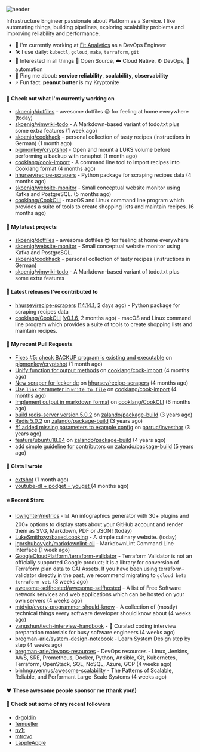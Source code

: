 ![header](https://capsule-render.vercel.app/api?type=waving&height=200&fontAlignY=40&descAlignY=55&color=0:00ab91,100:005182&fontColor=ffffff&text=Hi,%20my%20name%20is%20S%C3%B6ren&desc=[%CB%88z%C3%B8%CB%90%CA%81%C9%99n]&animation=fadeIn)

Infrastructure Engineer passionate about Platform as a Service. I like automating things, building pipelines, exploring scalability problems and improving reliability and performance.

- 🏢 I'm currently working at [Fit Analytics](https://www.fitanalytics.com/) as a DevOps Engineer
- 🛠 I use daily: `kubectl`, `gcloud`, `make`, `terraform`, `git`
- 🌱 Interested in all things :page_with_curl: Open Source, :cloud: Cloud Native, :gear: DevOps, :robot: automation
- 💬 Ping me about: **service reliability**, **scalability**, **observability**
- ⚡ Fun fact: **peanut butter** is my Kryptonite

#### 👷 Check out what I'm currently working on

- [skoenig/dotfiles](https://github.com/skoenig/dotfiles) - awesome dotfiles 😍 for feeling at home everywhere (today)
- [skoenig/vimwiki-todo](https://github.com/skoenig/vimwiki-todo) - A Markdown-based variant of todo.txt plus some extra features (1 week ago)
- [skoenig/cookhack](https://github.com/skoenig/cookhack) - personal collection of tasty recipes (instructions in German) (1 month ago)
- [pigmonkey/cryptshot](https://github.com/pigmonkey/cryptshot) - Open and mount a LUKS volume before performing a backup with rsnaphot (1 month ago)
- [cooklang/cook-import](https://github.com/cooklang/cook-import) - A command line tool to import recipes into Cooklang format (4 months ago)
- [hhursev/recipe-scrapers](https://github.com/hhursev/recipe-scrapers) - Python package for scraping recipes data (4 months ago)
- [skoenig/website-monitor](https://github.com/skoenig/website-monitor) - Small conceptual website monitor using Kafka and PostgreSQL. (5 months ago)
- [cooklang/CookCLI](https://github.com/cooklang/CookCLI) - macOS and Linux command line program which provides a suite of tools to create shopping lists and maintain recipes. (6 months ago)

#### 🌱 My latest projects

- [skoenig/dotfiles](https://github.com/skoenig/dotfiles) - awesome dotfiles 😍 for feeling at home everywhere
- [skoenig/website-monitor](https://github.com/skoenig/website-monitor) - Small conceptual website monitor using Kafka and PostgreSQL.
- [skoenig/cookhack](https://github.com/skoenig/cookhack) - personal collection of tasty recipes (instructions in German)
- [skoenig/vimwiki-todo](https://github.com/skoenig/vimwiki-todo) - A Markdown-based variant of todo.txt plus some extra features

#### 🔭 Latest releases I've contributed to

- [hhursev/recipe-scrapers](https://github.com/hhursev/recipe-scrapers) ([14.14.1](https://github.com/hhursev/recipe-scrapers/releases/tag/14.14.1), 2 days ago) - Python package for scraping recipes data
- [cooklang/CookCLI](https://github.com/cooklang/CookCLI) ([v0.1.6](https://github.com/cooklang/CookCLI/releases/tag/v0.1.6), 2 months ago) - macOS and Linux command line program which provides a suite of tools to create shopping lists and maintain recipes.

#### 🔨 My recent Pull Requests

- [Fixes #5: check BACKUP program is existing and executable](https://github.com/pigmonkey/cryptshot/pull/6) on [pigmonkey/cryptshot](https://github.com/pigmonkey/cryptshot) (1 month ago)
- [Unify function for output methods](https://github.com/cooklang/cook-import/pull/18) on [cooklang/cook-import](https://github.com/cooklang/cook-import) (4 months ago)
- [New scraper for lecker.de](https://github.com/hhursev/recipe-scrapers/pull/542) on [hhursev/recipe-scrapers](https://github.com/hhursev/recipe-scrapers) (4 months ago)
- [Use `link` parameter in `write_to_file`](https://github.com/cooklang/cook-import/pull/17) on [cooklang/cook-import](https://github.com/cooklang/cook-import) (4 months ago)
- [Implement output in markdown format](https://github.com/cooklang/CookCLI/pull/60) on [cooklang/CookCLI](https://github.com/cooklang/CookCLI) (6 months ago)
- [build redis-server version 5.0.2](https://github.com/zalando/package-build/pull/29) on [zalando/package-build](https://github.com/zalando/package-build) (3 years ago)
- [Redis 5.0.2](https://github.com/zalando/package-build/pull/28) on [zalando/package-build](https://github.com/zalando/package-build) (3 years ago)
- [#1 added missing parameters to example config](https://github.com/parruc/investhor/pull/2) on [parruc/investhor](https://github.com/parruc/investhor) (3 years ago)
- [feature/ubuntu18.04](https://github.com/zalando/package-build/pull/27) on [zalando/package-build](https://github.com/zalando/package-build) (4 years ago)
- [add simple guideline for contributors](https://github.com/zalando/package-build/pull/20) on [zalando/package-build](https://github.com/zalando/package-build) (5 years ago)

#### 📓 Gists I wrote

- [extshot](https://gist.github.com/c19f707e02a274f6371697163ee18b9f) (1 month ago)
- [youtube-dl &#43; podget = youget ](https://gist.github.com/d4a67764d5b653bef06574fa5cc63ef3) (4 months ago)

#### ⭐ Recent Stars

- [lowlighter/metrics](https://github.com/lowlighter/metrics) - 📊 An infographics generator with 30&#43; plugins and 200&#43; options to display stats about your GitHub account and render them as SVG, Markdown, PDF or JSON! (today)
- [LukeSmithxyz/based.cooking](https://github.com/LukeSmithxyz/based.cooking) - A simple culinary website. (today)
- [igorshubovych/markdownlint-cli](https://github.com/igorshubovych/markdownlint-cli) - MarkdownLint Command Line Interface (1 week ago)
- [GoogleCloudPlatform/terraform-validator](https://github.com/GoogleCloudPlatform/terraform-validator) - Terraform Validator is not an officially supported Google product; it is a library for conversion of Terraform plan data to CAI Assets. If you have been using terraform-validator directly in the past, we recommend migrating to `gcloud beta terraform vet`. (3 weeks ago)
- [awesome-selfhosted/awesome-selfhosted](https://github.com/awesome-selfhosted/awesome-selfhosted) - A list of Free Software network services and web applications which can be hosted on your own servers (4 weeks ago)
- [mtdvio/every-programmer-should-know](https://github.com/mtdvio/every-programmer-should-know) - A collection of (mostly) technical things every software developer should know about (4 weeks ago)
- [yangshun/tech-interview-handbook](https://github.com/yangshun/tech-interview-handbook) - 💯 Curated coding interview preparation materials for busy software engineers (4 weeks ago)
- [bregman-arie/system-design-notebook](https://github.com/bregman-arie/system-design-notebook) - Learn System Design step by step (4 weeks ago)
- [bregman-arie/devops-resources](https://github.com/bregman-arie/devops-resources) - DevOps resources - Linux, Jenkins, AWS, SRE, Prometheus, Docker, Python, Ansible, Git, Kubernetes, Terraform, OpenStack, SQL, NoSQL, Azure, GCP (4 weeks ago)
- [binhnguyennus/awesome-scalability](https://github.com/binhnguyennus/awesome-scalability) - The Patterns of Scalable, Reliable, and Performant Large-Scale Systems (4 weeks ago)

#### ❤️ These awesome people sponsor me (thank you!)


#### 👯 Check out some of my recent followers

- [d-goldin](https://github.com/d-goldin)
- [femueller](https://github.com/femueller)
- [nv1t](https://github.com/nv1t)
- [mtrovo](https://github.com/mtrovo)
- [LappleApple](https://github.com/LappleApple)
